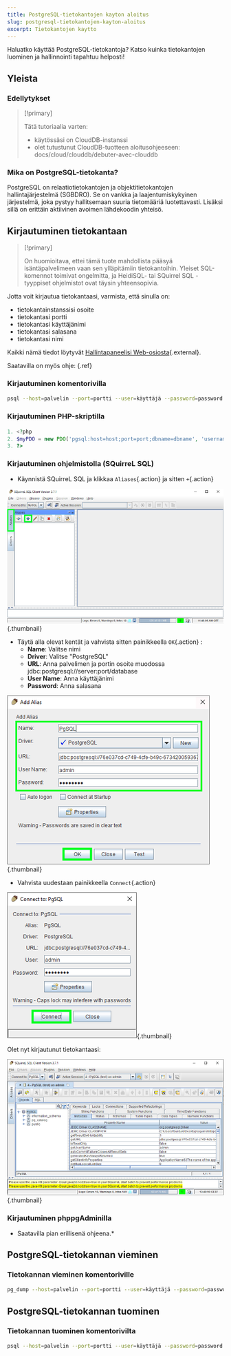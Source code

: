 ```yaml
---
title: PostgreSQL-tietokantojen kayton aloitus
slug: postgresql-tietokantojen-kayton-aloitus
excerpt: Tietokantojen kaytto
---
```


Haluatko käyttää PostgreSQL-tietokantoja? Katso kuinka tietokantojen luominen ja hallinnointi tapahtuu helposti!


## Yleista

### Edellytykset


> [!primary]
>
> Tätä tutoriaalia varten:
> - käytössäsi on CloudDB-instanssi
> - olet tutustunut CloudDB-tuotteen aloitusohjeeseen: docs/cloud/clouddb/debuter-avec-clouddb
>

### Mika on PostgreSQL-tietokanta?
PostgreSQL on relaatiotietokantojen ja objektitietokantojen hallintajärjestelmä (SGBDRO). Se on vankka ja laajentumiskykyinen järjestelmä, joka pystyy hallitsemaan suuria tietomääriä luotettavasti. Lisäksi sillä on erittäin aktiivinen avoimen lähdekoodin yhteisö.


## Kirjautuminen tietokantaan


> [!primary]
>
> On huomioitava, ettei tämä tuote mahdollista pääsyä isäntäpalvelimeen vaan sen ylläpitämiin tietokantoihin. Yleiset SQL-komennot toimivat ongelmitta, ja HeidiSQL- tai SQuirrel SQL -tyyppiset ohjelmistot ovat täysin yhteensopivia.
> 

Jotta voit kirjautua tietokantaasi, varmista, että sinulla on:

- tietokantainstanssisi osoite
- tietokantasi portti
- tietokantasi käyttäjänimi
- tietokantasi salasana
- tietokantasi nimi

Kaikki nämä tiedot löytyvät [Hallintapaneelisi Web-osiosta](https://www.ovh.com/manager/web/){.external}.

Saatavilla on myös ohje: [](debuter-avec-clouddbguide.fi-fi.md){.ref}


### Kirjautuminen komentorivilla

```bash
psql --host=palvelin --port=portti --user=käyttäjä --password=password tietokannan_nimi
```


### Kirjautuminen PHP-skriptilla

```php
1. <?php
2. $myPDO = new PDO('pgsql:host=host;port=port;dbname=dbname', 'username', 'password');
3. ?>
```


### Kirjautuminen ohjelmistolla (SQuirreL SQL)
- Käynnistä SQuirreL SQL ja klikkaa `Aliases`{.action} ja sitten `+`{.action}


![launch SQuirreL SQL](images/1.PNG){.thumbnail}

- Täytä alla olevat kentät ja vahvista sitten painikkeella `OK`{.action} :
    - **Name**: Valitse nimi
    - **Driver**: Valitse "PostgreSQL"
    - **URL**: Anna palvelimen ja portin osoite muodossa jdbc:postgresql://server:port/database
    - **User Name**: Anna käyttäjänimi
    - **Password**: Anna salasana


![config connection](images/2.PNG){.thumbnail}

- Vahvista uudestaan painikkeella `Connect`{.action}


![valid connection](images/3.PNG){.thumbnail}

Olet nyt kirjautunut tietokantaasi:


![config connection](images/4.PNG){.thumbnail}


### Kirjautuminen phppgAdminilla
- Saatavilla pian erillisenä ohjeena.*


## PostgreSQL-tietokannan vieminen

### Tietokannan vieminen komentoriville

```bash
pg_dump --host=palvelin --port=portti --user=käyttäjä --password=password tietokannan_nimi > tietokannan_nimi.sql
```


## PostgreSQL-tietokannan tuominen

### Tietokannan tuominen komentorivilta

```bash
psql --host=palvelin --port=portti --user=käyttäjä --password=password tietokannan_nimi < tietokannan_nimi.sql
```